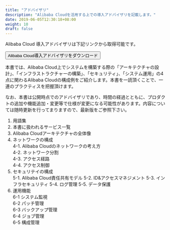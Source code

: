 ```yaml
---
title: "アドバイザリ"
description: "Alibaba Cloudを活用する上での導入アドバイザリを記載します。"
date: 2019-06-05T12:30:18+08:00
weight: 10
draft: false
---
```


Alibaba Cloud 導入アドバイザリは下記リンクから取得可能です。

[<button class="btn btn-primary">Alibaba Cloud導入アドバイザリをダウンロード</button>](https://www.sbcloud.co.jp/file/17680117127012390429)

本書では、Alibaba Cloud上でシステムを構築する際の「アーキテクチャの設計」、「インフラストラクチャーの構築」、「セキュリティ」、「システム運用」の4点に関わるAlibaba Cloudの構成例をご紹介します。本書を一読頂くことで、一連のプラクティスを把握頂けます。  

なお、本書は公開時点でのアドバイザリであり、時間の経過とともに、プロダクトの追加や機能追加・変更等で仕様が変更になる可能性があります。内容については随時更新を行ってまりますので、最新版をご参照下さい。  

1. 用語集
2. 本書に扱われるサービス一覧
3. Alibaba Cloudアーキテクチャの全体像
4. ネットワークの構成  
4-1. Alibaba Cloudのネットワークの考え方  
4-2. ネットワーク分割  
4-3. アクセス経路  
4-4. アクセス制御  
5. セキュリテイの構成  
5-1. Alibaba Cloud責任共有モデル
5-2. ID&アクセスマネジメント
5-3. インフラセキュリティ
5-4. ログ管理
5-5. データ保護  
6. 運用機能  
6-1 システム監視  
6-2 パッチ管理  
6-3 バックアップ管理  
6-4 ジョブ管理  
6-5 構成管理  